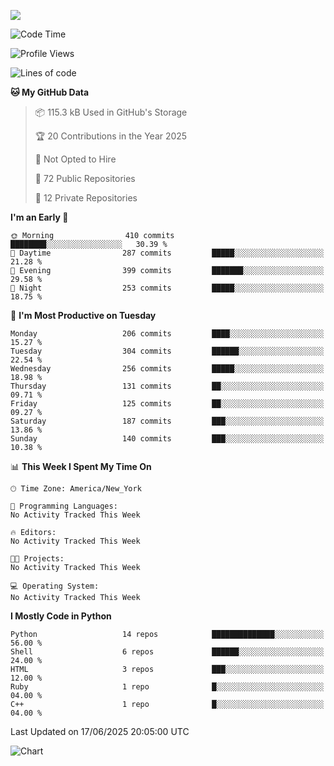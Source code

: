 
![](https://hit.yhype.me/github/profile?user_id=44564111)
<!--START_SECTION:waka-->
![Code Time](http://img.shields.io/badge/Code%20Time-25%20hrs%2048%20mins-blue)

![Profile Views](http://img.shields.io/badge/Profile%20Views-3-blue)

![Lines of code](https://img.shields.io/badge/From%20Hello%20World%20I%27ve%20Written-5.2%20million%20lines%20of%20code-blue)

**🐱 My GitHub Data** 

> 📦 115.3 kB Used in GitHub's Storage 
 > 
> 🏆 20 Contributions in the Year 2025
 > 
> 🚫 Not Opted to Hire
 > 
> 📜 72 Public Repositories 
 > 
> 🔑 12 Private Repositories 
 > 
**I'm an Early 🐤** 

```text
🌞 Morning                410 commits         ████████░░░░░░░░░░░░░░░░░   30.39 % 
🌆 Daytime                287 commits         █████░░░░░░░░░░░░░░░░░░░░   21.28 % 
🌃 Evening                399 commits         ███████░░░░░░░░░░░░░░░░░░   29.58 % 
🌙 Night                  253 commits         █████░░░░░░░░░░░░░░░░░░░░   18.75 % 
```
📅 **I'm Most Productive on Tuesday** 

```text
Monday                   206 commits         ████░░░░░░░░░░░░░░░░░░░░░   15.27 % 
Tuesday                  304 commits         ██████░░░░░░░░░░░░░░░░░░░   22.54 % 
Wednesday                256 commits         █████░░░░░░░░░░░░░░░░░░░░   18.98 % 
Thursday                 131 commits         ██░░░░░░░░░░░░░░░░░░░░░░░   09.71 % 
Friday                   125 commits         ██░░░░░░░░░░░░░░░░░░░░░░░   09.27 % 
Saturday                 187 commits         ███░░░░░░░░░░░░░░░░░░░░░░   13.86 % 
Sunday                   140 commits         ███░░░░░░░░░░░░░░░░░░░░░░   10.38 % 
```


📊 **This Week I Spent My Time On** 

```text
🕑︎ Time Zone: America/New_York

💬 Programming Languages: 
No Activity Tracked This Week

🔥 Editors: 
No Activity Tracked This Week

🐱‍💻 Projects: 
No Activity Tracked This Week

💻 Operating System: 
No Activity Tracked This Week
```

**I Mostly Code in Python** 

```text
Python                   14 repos            ██████████████░░░░░░░░░░░   56.00 % 
Shell                    6 repos             ██████░░░░░░░░░░░░░░░░░░░   24.00 % 
HTML                     3 repos             ███░░░░░░░░░░░░░░░░░░░░░░   12.00 % 
Ruby                     1 repo              █░░░░░░░░░░░░░░░░░░░░░░░░   04.00 % 
C++                      1 repo              █░░░░░░░░░░░░░░░░░░░░░░░░   04.00 % 
```




 Last Updated on 17/06/2025 20:05:00 UTC
<!--END_SECTION:waka-->
![Chart](https://wakatime.com/share/@Vault108/688d9b71-d249-4f4e-81ef-3dceb97e43a3.svg)

